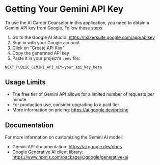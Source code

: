# Getting Your Gemini API Key

To use the AI Career Counselor in this application, you need to obtain a Gemini API key from Google. Follow these steps:

1. Go to the Google AI Studio: https://makersuite.google.com/app/apikey
2. Sign in with your Google account
3. Click on "Create API Key"
4. Copy the generated API key
5. Paste it in your project's `.env` file:

```
NEXT_PUBLIC_GEMINI_API_KEY=your_api_key_here
```

## Usage Limits

- The free tier of Gemini API allows for a limited number of requests per minute
- For production use, consider upgrading to a paid tier
- More information on pricing: https://ai.google.dev/pricing

## Documentation

For more information on customizing the Gemini AI model:
- Gemini API documentation: https://ai.google.dev/docs
- Google Generative AI client library: https://www.npmjs.com/package/@google/generative-ai 